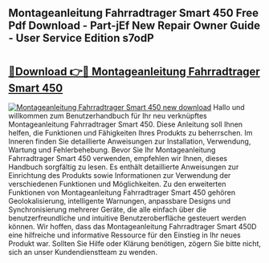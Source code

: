 ## Montageanleitung Fahrradtrager Smart 450 Free Pdf Download - Part-jEf New Repair Owner Guide - User Service Edition s7odP

# <h2><a href="http://df7hux.blite.top/?on=Montageanleitung+Fahrradtrager+Smart+450">🔗Download 👉🔴 Montageanleitung Fahrradtrager Smart 450</a></h2>

[![Montageanleitung Fahrradtrager Smart 450 new download](https://i.imgur.com/lujVjoI.png)](http://df7hux.blite.top/?on=Montageanleitung+Fahrradtrager+Smart+450)
Hallo und willkommen zum Benutzerhandbuch für Ihr neu verknüpftes Montageanleitung Fahrradtrager Smart 450. Diese Anleitung soll Ihnen helfen, die Funktionen und Fähigkeiten Ihres Produkts zu beherrschen. Im Inneren finden Sie detaillierte Anweisungen zur Installation, Verwendung, Wartung und Fehlerbehebung. Bevor Sie Ihr Montageanleitung Fahrradtrager Smart 450 verwenden, empfehlen wir Ihnen, dieses Handbuch sorgfältig zu lesen. Es enthält detaillierte Anweisungen zur Einrichtung des Produkts sowie Informationen zur Verwendung der verschiedenen Funktionen und Möglichkeiten. Zu den erweiterten Funktionen von Montageanleitung Fahrradtrager Smart 450 gehören Geolokalisierung, intelligente Warnungen, anpassbare Designs und Synchronisierung mehrerer Geräte, die alle einfach über die benutzerfreundliche und intuitive Benutzeroberfläche gesteuert werden können. Wir hoffen, dass das Montageanleitung Fahrradtrager Smart 450D eine hilfreiche und informative Ressource für den Einstieg in Ihr neues Produkt war. Sollten Sie Hilfe oder Klärung benötigen, zögern Sie bitte nicht, sich an unser Kundendienstteam zu wenden.
